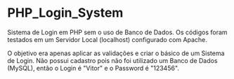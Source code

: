 # PHP_Login_System
Sistema de Login em PHP sem o uso de Banco de Dados. Os códigos foram testados em um Servidor Local (localhost) configurado com Apache. 

O objetivo era apenas aplicar as validações e criar o básico de um Sistema de Login. Não possui cadastro pois não foi utilizado um Banco de Dados (MySQL), então o Login é "Vitor" e o Password é "123456".
